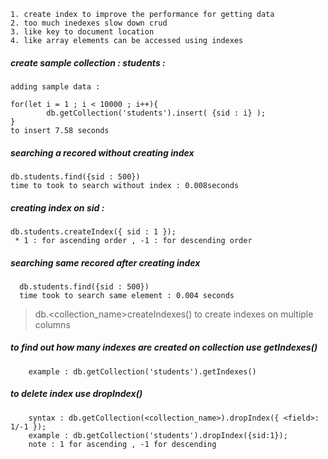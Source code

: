     1. create index to improve the performance for getting data
    2. too much inedexes slow down crud
    3. like key to document location
    4. like array elements can be accessed using indexes



##### create sample collection : students : 

    adding sample data : 

    for(let i = 1 ; i < 10000 ; i++){
            db.getCollection('students').insert( {sid : i} );
    }
    to insert 7.58 seconds


##### searching a recored without creating index
    db.students.find({sid : 500})
    time to took to search without index : 0.008seconds


##### creating index on sid : 
    db.students.createIndex({ sid : 1 });
     * 1 : for ascending order , -1 : for descending order


##### searching same recored after creating index
      db.students.find({sid : 500})
      time took to search same element : 0.004 seconds



> db.<collection_name>createIndexes() to create indexes on multiple columns

##### to find out how many indexes are created on collection use getIndexes()
        example : db.getCollection('students').getIndexes()
        
        
##### to delete index use dropIndex()
        syntax : db.getCollection(<collection_name>).dropIndex({ <field>: 1/-1 });
        example : db.getCollection('students').dropIndex({sid:1});
        note : 1 for ascending , -1 for descending
        

